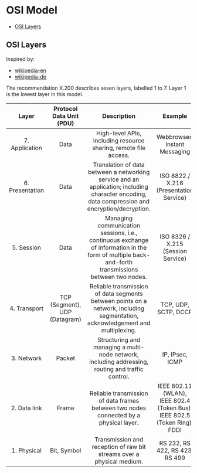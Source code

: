 # OSI Model

 - [OSI Layers](#layers)

## <a name="layers"></a> OSI Layers
Inspired by:
 - [wikipedia-en](https://en.wikipedia.org/wiki/OSI_model)
 - [wikipedia-de](https://de.wikipedia.org/wiki/OSI-Modell)

The recommendation X.200 describes seven layers, labelled 1 to 7. Layer 1 is the lowest layer in this model.

|   Layer  |    Protocol Data Unit (PDU)  | Description | Example |
|:-------------:|:------:|:----------:|:----------:|
| 7. Application | Data | 	High-level APIs, including resource sharing, remote file access. | Webbrowser, Instant Messaging |
| 6. Presentation | Data | Translation of data between a networking service and an application; including character encoding, data compression and encryption/decryption. | ISO 8822 / X.216 (Presentation Service) |
| 5. Session | Data | Managing communication sessions, i.e., continuous exchange of information in the form of multiple back-and-forth transmissions between two nodes. | ISO 8326 / X.215 (Session Service) |
| 4. Transport | TCP (Segment), UDP (Datagram) | Reliable transmission of data segments between points on a network, including segmentation, acknowledgement and multiplexing. | TCP, UDP, SCTP, DCCP |
| 3. Network | Packet | Structuring and managing a multi-node network, including addressing, routing and traffic control. | IP, IPsec, ICMP |
| 2. Data link  | Frame | Reliable transmission of data frames between two nodes connected by a physical layer. | IEEE 802.11 (WLAN), IEEE 802.4 (Token Bus), IEEE 802.5 (Token Ring), FDDI |
| 1. Physical | Bit, Symbol | Transmission and reception of raw bit streams over a physical medium. | RS 232, RS 422, RS 423, RS 499 |
